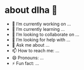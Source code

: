 # about dlha 👋

- 🔭 I’m currently working on ...
- 🌱 I’m currently learning ...
- 👯 I’m looking to collaborate on ...
- 🤔 I’m looking for help with ...
- 💬 Ask me about ...
- 📫 How to reach me: ...
- 😄 Pronouns: ...
- ⚡ Fun fact: ...
<!--
**dolehaoanh/dolehaoanh** is a ✨ _special_ ✨ repository because its `README.md` (this file) appears on your GitHub profile.

Here are some ideas to get you started:

-->
